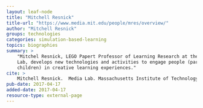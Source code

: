 ```yaml
---
layout: leaf-node
title: "Mitchell Resnick"
title-url: "https://www.media.mit.edu/people/mres/overview/"
author: "Mitchell Resnick"
groups: technologies
categories: simulation-based-learning
topics: biographies
summary: >
    "Mitchel Resnick, LEGO Papert Professor of Learning Research at the MIT Media
    Lab, develops new technologies and activities to engage people (particularly
    children) in creative learning experiences."
cite: >
    Mitchell Resnick.  Media Lab. Massachusetts Institute of Technology. Retrieved April 17, 2017 from: https://www.media.mit.edu/people/mres/overview/
pub-date: 2017-04-17
added-date: 2017-04-17
resource-type: external-page
---
```


